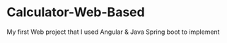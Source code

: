 # Calculator-Web-Based
My first Web project that I used Angular &amp; Java Spring boot to implement 
